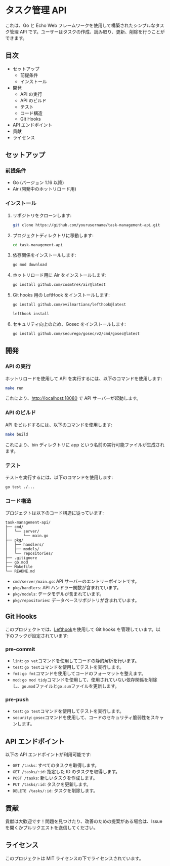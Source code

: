 # タスク管理 API

これは、Go と Echo Web フレームワークを使用して構築されたシンプルなタスク管理 API です。ユーザーはタスクの作成、読み取り、更新、削除を行うことができます。

## 目次

- セットアップ
  - 前提条件
  - インストール
- 開発
  - API の実行
  - API のビルド
  - テスト
  - コード構造
  - Git Hooks
- API エンドポイント
- 貢献
- ライセンス

## セットアップ

### 前提条件

- Go (バージョン 1.16 以降)
- Air (開発中のホットリロード用)

### インストール

1. リポジトリをクローンします:

   ```bash
   git clone https://github.com/yourusername/task-management-api.git
   ```

2. プロジェクトディレクトリに移動します:

   ```bash
   cd task-management-api
   ```

3. 依存関係をインストールします:

   ```bash
   go mod download
   ```

4. ホットリロード用に Air をインストールします:

   ```bash
   go install github.com/cosmtrek/air@latest
   ```

5. Git hooks 用の LeftHook をインストールします:

   ```bash
   go install github.com/evilmartians/lefthook@latest

   lefthook install
   ```

6. セキュリティ向上のため、Gosec をインストールします:

   ```bash
   go install github.com/securego/gosec/v2/cmd/gosec@latest
   ```

## 開発

### API の実行

ホットリロードを使用して API を実行するには、以下のコマンドを使用します:

```bash
make run
```

これにより、<http://localhost:18080> で API サーバーが起動します。

### API のビルド

API をビルドするには、以下のコマンドを使用します:

```bash
make build
```

これにより、bin ディレクトリに app という名前の実行可能ファイルが生成されます。

### テスト

テストを実行するには、以下のコマンドを使用します:

```bash
go test ./...
```

### コード構造

プロジェクトは以下のコード構造に従っています:

```plaintext
task-management-api/
├── cmd/
│   └── server/
│       └── main.go
├── pkg/
│   ├── handlers/
│   ├── models/
│   └── repositories/
├── .gitignore
├── go.mod
├── Makefile
└── README.md
```

- `cmd/server/main.go`: API サーバーのエントリーポイントです。
- `pkg/handlers`: API ハンドラー関数が含まれています。
- `pkg/models`: データモデルが含まれています。
- `pkg/repositories`: データベースリポジトリが含まれています。

## Git Hooks

このプロジェクトでは、[Lefthook](https://github.com/evilmartians/lefthook)を使用して Git hooks を管理しています。以下のフックが設定されています:

### pre-commit

- `lint`: `go vet`コマンドを使用してコードの静的解析を行います。
- `test`: `go test`コマンドを使用してテストを実行します。
- `fmt`: `go fmt`コマンドを使用してコードのフォーマットを整えます。
- `mod`: `go mod tidy`コマンドを使用して、使用されていない依存関係を削除し、`go.mod`ファイルと`go.sum`ファイルを更新します。

### pre-push

- `test`: `go test`コマンドを使用してテストを実行します。
- `security`: `gosec`コマンドを使用して、コードのセキュリティ脆弱性をスキャンします。

## API エンドポイント

以下の API エンドポイントが利用可能です:

- `GET /tasks`: すべてのタスクを取得します。
- `GET /tasks/:id`: 指定した ID のタスクを取得します。
- `POST /tasks`: 新しいタスクを作成します。
- `PUT /tasks/:id`: タスクを更新します。
- `DELETE /tasks/:id`: タスクを削除します。

## 貢献

貢献は大歓迎です！問題を見つけたり、改善のための提案がある場合は、Issue を開くかプルリクエストを送信してください。

## ライセンス

このプロジェクトは MIT ライセンスの下でライセンスされています。
